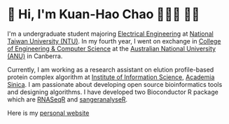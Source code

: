 # 👋 Hi, I'm Kuan-Hao Chao 🧑🏻‍💻 🚴🏼

I'm a undergraduate student majoring [Electrical Engineering](https://web.ee.ntu.edu.tw/eng/index.php) at [National Taiwan University (NTU)](https://www.ntu.edu.tw/english/index.html). In my fourth year, I went on exchange in [College of Engineering & Computer Science](https://cecs.anu.edu.au) at the [Australian National University (ANU)](https://www.anu.edu.au) in Canberra.

 Currently, I am working as a research assistant on elution profile-based protein complex algorithm at
[Institute of Information Science](https://www.iis.sinica.edu.tw), [Academia Sinica](https://www.sinica.edu.tw/en). I am passionate about developing open source bioinformatics tools and designing algorithms. I have developed two Bioconductor R package which are [RNASeqR](https://www.bioconductor.org/packages/release/bioc/html/RNASeqR.html) and [sangeranalyseR](https://bioconductor.org/packages/devel/bioc/html/sangeranalyseR.html).

Here is my [personal website](https://kuanhao-chao.github.io)
